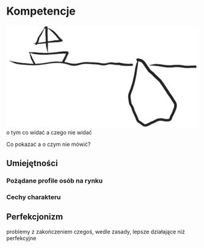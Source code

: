 # Kompetencje

![wierzcholek-gory.png](../img/wierzcholek-gory.png)
o tym co widać a czego nie widać

Co pokazać a o czym nie mówić?

## Umiejętności

### Pożądane profile osób na rynku


### Cechy charakteru


## Perfekcjonizm

problemy z zakończeniem czegoś, wedle zasady, lepsze działające niż perfekcyjne


## 
